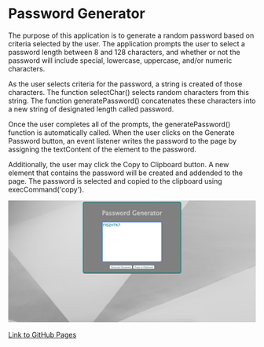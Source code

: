 # Password Generator

The purpose of this application is to generate a random password based on criteria selected by the user. The application prompts the user to select a password length between 8 and 128 characters, and whether or not the password will include special, lowercase, uppercase, and/or numeric characters.

As the user selects criteria for the password, a string is created of those characters. The function selectChar() selects random characters from this string. The function generatePassword() concatenates these characters into a new string of designated length called password.

Once the user completes all of the prompts, the generatePassword() function is automatically called. When the user clicks on the Generate Password button, an event listener writes the password to the page by assigning the textContent of the element to the password.

Additionally, the user may click the Copy to Clipboard button. A new element that contains the password will be created and addended to the page. The password is selected and copied to the clipboard using execCommand('copy').

<img src = "./images/browser.png">

<a href = "https://github.com/sarahm16/homework-3">Link to GitHub Pages </a>